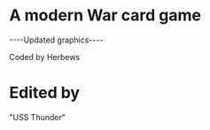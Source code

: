 # A modern War card game
----Updated graphics----
  
  Coded by Herbews 
  
  # Edited by
  
  "USS Thunder"
